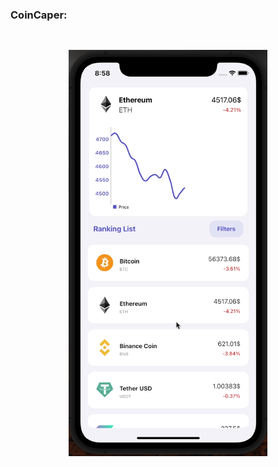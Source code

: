 
<h3>CoinCaper:</h3>
<p align="center">
  <img src="coincaper.gif" height="650" title="normalSize" style="margin:30px"> 
</p>

